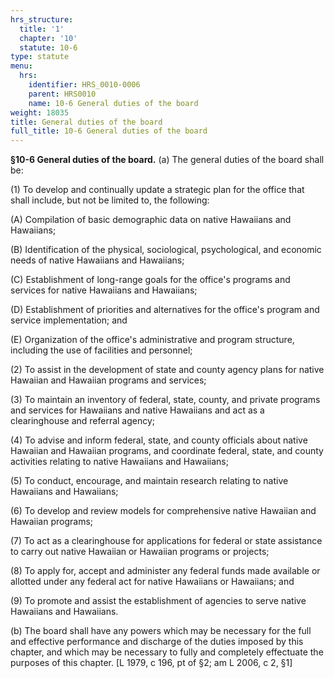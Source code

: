 ```yaml
---
hrs_structure:
  title: '1'
  chapter: '10'
  statute: 10-6
type: statute
menu:
  hrs:
    identifier: HRS_0010-0006
    parent: HRS0010
    name: 10-6 General duties of the board
weight: 18035
title: General duties of the board
full_title: 10-6 General duties of the board
---
```

**§10-6 General duties of the board.** (a) The general duties of the board shall be:

(1) To develop and continually update a strategic plan for the office that shall include, but not be limited to, the following:

(A) Compilation of basic demographic data on native Hawaiians and Hawaiians;

(B) Identification of the physical, sociological, psychological, and economic needs of native Hawaiians and Hawaiians;

(C) Establishment of long-range goals for the office's programs and services for native Hawaiians and Hawaiians;

(D) Establishment of priorities and alternatives for the office's program and service implementation; and

(E) Organization of the office's administrative and program structure, including the use of facilities and personnel;

(2) To assist in the development of state and county agency plans for native Hawaiian and Hawaiian programs and services;

(3) To maintain an inventory of federal, state, county, and private programs and services for Hawaiians and native Hawaiians and act as a clearinghouse and referral agency;

(4) To advise and inform federal, state, and county officials about native Hawaiian and Hawaiian programs, and coordinate federal, state, and county activities relating to native Hawaiians and Hawaiians;

(5) To conduct, encourage, and maintain research relating to native Hawaiians and Hawaiians;

(6) To develop and review models for comprehensive native Hawaiian and Hawaiian programs;

(7) To act as a clearinghouse for applications for federal or state assistance to carry out native Hawaiian or Hawaiian programs or projects;

(8) To apply for, accept and administer any federal funds made available or allotted under any federal act for native Hawaiians or Hawaiians; and

(9) To promote and assist the establishment of agencies to serve native Hawaiians and Hawaiians.

(b) The board shall have any powers which may be necessary for the full and effective performance and discharge of the duties imposed by this chapter, and which may be necessary to fully and completely effectuate the purposes of this chapter. [L 1979, c 196, pt of §2; am L 2006, c 2, §1]